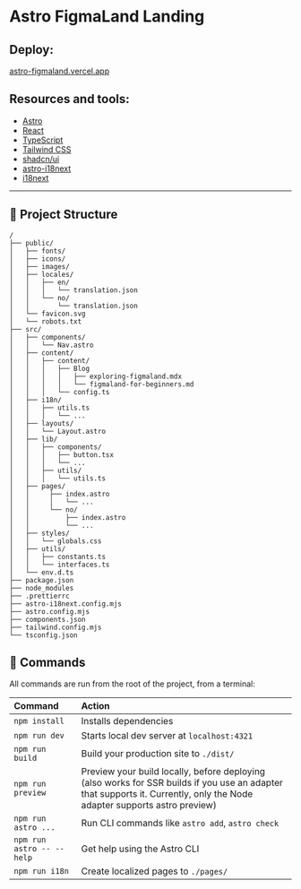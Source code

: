 # Astro FigmaLand Landing

## Deploy:
[astro-figmaland.vercel.app](https://astro-figmaland.vercel.app)

## Resources and tools:
- [Astro](https://astro.build/)
- [React](https://reactjs.org/)
- [TypeScript](https://www.typescriptlang.org/)
- [Tailwind CSS](https://tailwindcss.com/)
- [shadcn/ui](https://ui.shadcn.com/)
- [astro-i18next](https://github.com/yassinedoghri/astro-i18next)
- [i18next](https://www.i18next.com/)

---
## 🚀 Project Structure
```text
/
├── public/
│   ├── fonts/
│   ├── icons/
│   ├── images/
│   ├── locales/
│   │   ├── en/
│   │   │   └── translation.json
│   │   └── no/
│   │       └── translation.json
│   └── favicon.svg
│   └── robots.txt
├── src/
│   ├── components/
│   │   └── Nav.astro
│   ├── content/
│   │   ├── content/
│   │   │   ├── Blog
│   │   │   │   ├── exploring-figmaland.mdx
│   │   │   │   └── figmaland-for-beginners.md
│   │   │   └── config.ts
│   ├── i18n/
│   │   ├── utils.ts
│   │   │   └── ...
│   ├── layouts/
│   │   └── Layout.astro
│   ├── lib/
│   │   ├── components/
│   │   │   ├── button.tsx
│   │   │   └── ...
│   │   ├── utils/
│   │   │   └── utils.ts
│   ├── pages/
│   │     ├── index.astro
│   │     │   └── ...
│   │     └── no/
│   │         ├── index.astro
│   │         └── ...
│   ├── styles/
│   │   └── globals.css
│   ├── utils/
│   │   ├── constants.ts
│   │   └── interfaces.ts
│   └── env.d.ts
├── package.json
├── node_modules
├── .prettierrc
├── astro-i18next.config.mjs
├── astro.config.mjs
├── components.json
├── tailwind.config.mjs
└── tsconfig.json
```

## 🧞 Commands

All commands are run from the root of the project, from a terminal:

| Command                   | Action                                           |
| :------------------------ | :----------------------------------------------- |
| `npm install`             | Installs dependencies                            |
| `npm run dev`             | Starts local dev server at `localhost:4321`      |
| `npm run build`           | Build your production site to `./dist/`          |
| `npm run preview`         | Preview your build locally, before deploying (also works for SSR builds if you use an adapter that supports it. Currently, only the Node adapter supports astro preview)     |
| `npm run astro ...`       | Run CLI commands like `astro add`, `astro check` |
| `npm run astro -- --help` | Get help using the Astro CLI                     |
| `npm run i18n`           | Create localized pages to `./pages/`          |
